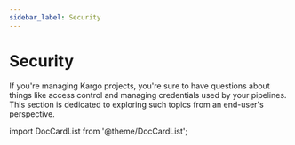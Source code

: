 ```yaml
---
sidebar_label: Security
---
```


# Security

If you're managing Kargo projects, you're sure to have questions about things
like access control and managing credentials used by your pipelines. This
section is dedicated to exploring such topics from an end-user's perspective.

import DocCardList from '@theme/DocCardList';

<DocCardList />
